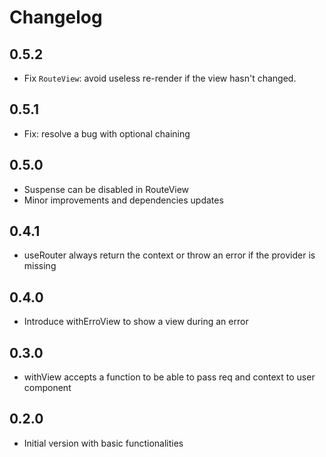 # Changelog

## 0.5.2
  - Fix `RouteView`: avoid useless re-render if the view hasn't changed.

## 0.5.1
  - Fix: resolve a bug with optional chaining

## 0.5.0
  - Suspense can be disabled in RouteView
  - Minor improvements and dependencies updates

## 0.4.1
  - useRouter always return the context or throw an error if the provider is missing

## 0.4.0
  - Introduce withErroView to show a view during an error

## 0.3.0
  - withView accepts a function to be able to pass req and context to user component

## 0.2.0
  - Initial version with basic functionalities
